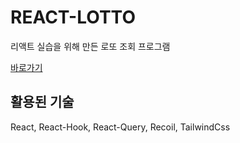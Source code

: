 # REACT-LOTTO

리액트 실습을 위해 만든 로또 조회 프로그램

[바로가기](https://jadenspace.github.io/lotto)

## 활용된 기술

React, React-Hook, React-Query, Recoil, TailwindCss